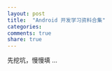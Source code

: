 ```yaml
---
layout: post
title:  "Android 开发学习资料合集"
categories:
comments: true
share: true
---
```


先挖坑，慢慢填 ...
